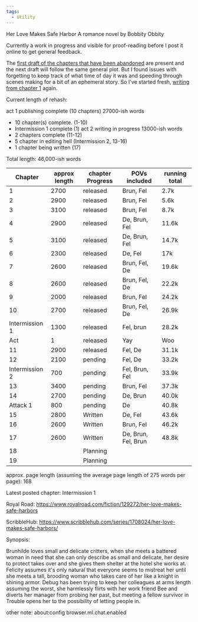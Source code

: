 ```yaml
---
tags:
  - Utility
---
```

Her Love Makes Safe Harbor
A romance novel by Bobbity Obbity

Currently a work in progress and visible for proof-reading before I post it online to get general feedback.

The [first draft of the chapters that have been abandoned](https://github.com/RobbingSpree/HLMSH-Novel/blob/main/chapters_as_imported/Chapter0.md) are present and the next draft will follow the same general plot. 
But I found issues with forgetting to keep track of what time of day it was and speeding through scenes making for a bit of an ephemeral story.
So I've started fresh, [writing from chapter 1](https://github.com/RobbingSpree/HLMSH-Novel/blob/main/new%20chapters%202nd%20attempt/Chapter%201.md) again.

Current length of rehash:

act 1 publishing complete (10 chapters) 27000-ish words
- 10 chapter(s) complete. (1-10)
- Intermission 1 complete (1)
act 2 writing in progress 13000-ish words
- 2 chapters complete (11-12)
- 5 chapter in editing hell (Intermission 2, 13-16)
- 1 chapter being written (17)

Total length: 46,000-ish words

| Chapter        | approx length | chapter Progress | POVs included       | running total |
| -------------- | ------------- | ---------------- | ------------------- | ------------- |
| 1              | 2700          | released         | Brun, Fel           | 2.7k          |
| 2              | 2900          | released         | Brun, Fel           | 5.6k          |
| 3              | 3100          | released         | Brun, Fel           | 8.7k          |
| 4              | 2900          | released         | De, Brun, Fel       | 11.6k         |
| 5              | 3100          | released         | De, Brun, Fel       | 14.7k         |
| 6              | 2300          | released         | De, Fel             | 17k           |
| 7              | 2600          | released         | Brun, Fel, De       | 19.6k         |
| 8              | 2600          | released         | Brun, Fel, De       | 22.2k         |
| 9              | 2000          | released         | Brun, Fel           | 24.2k         |
| 10             | 2700          | released         | Brun, Fel, De       | 26.9k         |
| Intermission 1 | 1300          | released         | Fel, brun           | 28.2k         |
| Act            | 1             | released         | Yay                 | Woo           |
| 11             | 2900          | released         | Fel, De             | 31.1k         |
| 12             | 2100          | pending          | Fel, De             | 33.2k         |
| Intermission 2 | 700           | pending          | Fel, Brun, Fel      | 33.9k         |
| 13             | 3400          | pending          | Brun, Fel           | 37.3k         |
| 14             | 2700          | pending          | De, Brun            | 40.0k         |
| Attack 1       | 800           | pending          | De                  | 40.8k         |
| 15             | 2800          | Written          | De, Fel             | 43.6k         |
| 16             | 2600          | Written          | Brun, Fel           | 46.2k         |
| 17             | 2600          | Written          | De, Brun, Fel, Brun | 48.8k         |
| 18             |               | Planning         |                     |               |
| 19             |               | Planning         |                     |               |
approx. page length (assuming the average page length of 275 words per page): 168

Latest posted chapter: 
Intermission 1

Royal Road: https://www.royalroad.com/fiction/129272/her-love-makes-safe-harbors

ScribbleHub: https://www.scribblehub.com/series/1708024/her-love-makes-safe-harbors/

Synopsis:

Brunhilde loves small and delicate critters, when she meets a battered woman in need that she can only describe as small and delicate, her desire to protect takes over and she gives them shelter at the hotel she works at.
Felicity assumes it's only natural that everyone seems to mistreat her until she meets a tall, brooding woman who takes care of her like a knight in shining armor.
Debug has been trying to keep her colleagues at arms length assuming the worst, she harmlessly flirts with her work friend Bee and diverts her manager from probing her past, but meeting a fellow survivor in Trouble opens her to the possibility of letting people in.


other note:
about:config
browser.ml.chat.enabled